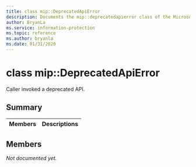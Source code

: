 ```yaml
---
title: class mip::DeprecatedApiError 
description: Documents the mip::deprecatedapierror class of the Microsoft Information Protection (MIP) SDK.
author: BryanLa
ms.service: information-protection
ms.topic: reference
ms.author: bryanla
ms.date: 01/31/2020
---
```


# class mip::DeprecatedApiError 
Caller invoked a deprecated API.
  
## Summary
 Members                        | Descriptions                                
--------------------------------|---------------------------------------------
  
## Members
_Not documented yet._
